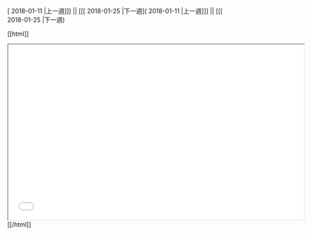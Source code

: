 [ 2018-01-11 |上一週]]] || [[[ 2018-01-25 |下一週]( 2018-01-11 |上一週]]] || [[[ 2018-01-25 |下一週)



[[html]]
<iframe src='<http://pad.hackingthursday.org>  ?showControls=true&showChat=true&showLineNumbers=true&useMonospaceFont=false' width=675 height=400></iframe>
[[/html]]